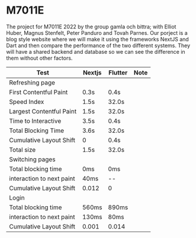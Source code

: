 # M7011E

The project for M7011E 2022 by the group gamla och bittra; with Elliot Huber, Magnus Stenfelt, Peter Panduro and Tovah Parnes.
Our porject is a blog style website where we will make it using the frameworks NextJS and Dart and
then compare the performance of the two different systems. They will have a shared
backend and database so we can see the difference in them without other factors.

|          Test            |    Nextjs     |    Flutter    |     Note      |
| ------------------------ | ------------- | ------------- | ------------- | 
| Refreshing page          |               |               |               |
| First Contentful Paint   | 0.3s          | 0.4s          |               |
| Speed Index              | 1.5s          | 32.0s         |               |
| Largest Contentful Paint | 1.5s          | 32.0s         |               |
| Time to Interactive      | 3.5s          | 0.4s          |               |
| Total Blocking Time      | 3.6s          | 32.0s         |               |
| Cumulative Layout Shift  | 0             | 0.4s          |               |
| Total size               | 1.5s          | 32.0s         |               |
| Switching pages          |               |               |               |
| Total blocking time      | 0ms           | 0ms           |               |
| interaction to next paint| 40ms          | --            |               |
| Cumulative Layout Shift  | 0.012         | 0             |               |
| Login                    |               |               |               |
| Total blocking time      | 560ms         | 890ms         |               |
| interaction to next paint| 130ms         | 80ms          |               |
| Cumulative Layout Shift  | 0.001         | 0.014         |               |
